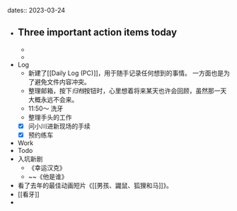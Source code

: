 dates:: 2023-03-24

- Three important action items today
	- 
	- 
	- 
- Log
	- 新建了[[Daily Log (PC)]]，用于随手记录任何想到的事情。 一方面也是为了避免文件内容冲突。
	- 整理邮箱，按下*归档*按钮时，心里想着将来某天也许会回顾，虽然那一天大概永远不会来。
	- 11:50～ 洗牙
	- 整理手头的工作
	- [x] 问小川进新现场的手续
	- [x] 预约练车
- Work
- Todo
- 入坑新剧
	- 《幸运汉克》
	- ~~《他是谁》
- 看了去年的最佳动画短片《[[男孩、鼹鼠、狐狸和马]]》。
- [[看牙]]
- 